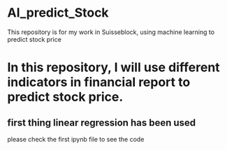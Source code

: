 # AI_predict_Stock
This repository is for my work in Suisseblock, using machine learning to predict stock price
# In this repository, I will use different indicators in financial report to predict stock price.

## first thing linear regression has been used
please check the first ipynb file to see the code

